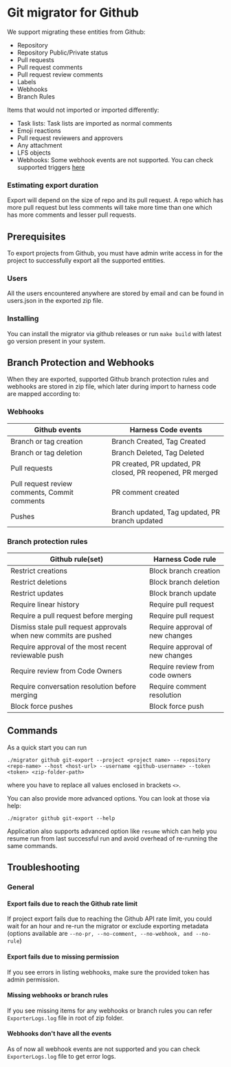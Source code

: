 # Git migrator for Github
We support migrating these entities from Github:
- Repository
- Repository Public/Private status
- Pull requests
- Pull request comments
- Pull request review comments
- Labels
- Webhooks
- Branch Rules

Items that would not imported or imported differently:
- Task lists: Task lists are imported as normal comments
- Emoji reactions
- Pull request reviewers and approvers
- Any attachment
- LFS objects
- Webhooks: Some webhook events are not supported. You can check supported triggers [here](https://apidocs.harness.io/tag/webhook#operation/createWebhook)

### Estimating export duration
Export will depend on the size of repo and its pull request. A repo which has more pull request but less comments will take more time than one which has more comments and lesser pull requests.

## Prerequisites
To export projects from Github, you must have admin write access in for the project to successfully export all the supported entities. 

### Users
All the users encountered anywhere are stored by email and can be found in users.json in the exported zip file.

### Installing
You can install the migrator via github releases or run `make build` with latest go version present in your system.

## Branch Protection and Webhooks
When they are exported, supported Github branch protection rules and webhooks are stored in zip file, which later during import to harness code are mapped according to:

### Webhooks
| Github events | Harness Code events
|---|---|
| Branch or tag creation |	Branch Created, Tag Created |
| Branch or tag deletion |	Branch Deleted, Tag Deleted |
| Pull requests | PR created, PR updated, PR closed, PR reopened, PR merged |
| Pull request review comments, Commit comments	| PR comment created |
| Pushes | Branch updated, Tag updated, PR branch updated |


### Branch protection rules 
| Github rule(set) | Harness Code rule
|---|---|
| Restrict creations | Block branch creation |
| Restrict deletions | Block branch deletion |
| Restrict updates   | Block branch update | 
| Require linear history |  Require pull request |
| Require a pull request before merging |  Require pull request |
| Dismiss stale pull request approvals when new commits are pushed |  Require approval of new changes |
| Require approval of the most recent reviewable push | Require approval of new changes |
| Require review from Code Owners | Require review from code owners |
| Require conversation resolution before merging | Require comment resolution |
| Block force pushes | Block force push |

## Commands 
As a quick start you can run 
```
./migrator github git-export --project <project name> --repository <repo-name> --host <host-url> --username <github-username> --token <token> <zip-folder-path> 
```
where you have to replace all values enclosed in brackets `<>`.

You can also provide more advanced options. You can look at those via help: 
```
./migrator github git-export --help
```

Application also supports advanced option like `resume` which can help you resume run from last successful run and avoid overhead of re-running the same commands.

## Troubleshooting
### General
#### Export fails due to reach the Github rate limit
If project export fails due to reaching the Github API rate limit, you could wait for an hour and re-run the migrator or exclude exporting metadata (options available are `--no-pr, --no-comment, --no-webhook, and --no-rule`)

#### Export fails due to missing permission
If you see errors in listing webhooks, make sure the provided token has admin permission.

#### Missing webhooks or branch rules
If you see missing items for any webhooks or branch rules you can refer `ExporterLogs.log` file in root of zip folder.

#### Webhooks don't have all the events
As of now all webhook events are not supported and you can check `ExporterLogs.log` file to get error logs. 